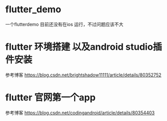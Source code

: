 # flutter_demo
一个flutterdemo 目前还没有在ios 运行，不过问题应该不大

# flutter 环境搭建 以及android studio插件安装
参考博客 https://blog.csdn.net/brightshadow11111/article/details/80352752

# flutter 官网第一个app
参考博客 https://blog.csdn.net/codingandroid/article/details/80354403

